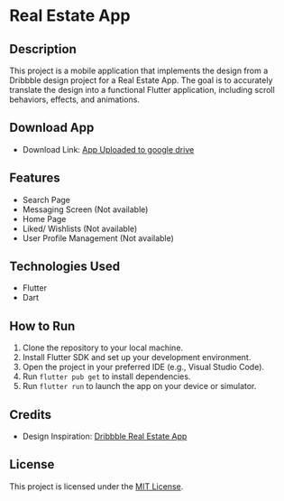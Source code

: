# Real Estate App

## Description

This project is a mobile application that implements the design from a Dribbble design project for a Real Estate App. The goal is to accurately translate the design into a functional Flutter application, including scroll behaviors, effects, and animations.


## Download App

- Download Link: [App Uploaded to google drive]()

## Features

- Search Page
- Messaging Screen (Not available)
- Home Page 
- Liked/ Wishlists (Not available)
- User Profile Management (Not available)

## Technologies Used

- Flutter
- Dart

## How to Run

1. Clone the repository to your local machine.
2. Install Flutter SDK and set up your development environment.
3. Open the project in your preferred IDE (e.g., Visual Studio Code).
4. Run `flutter pub get` to install dependencies.
5. Run `flutter run` to launch the app on your device or simulator.

## Credits

- Design Inspiration: [Dribbble Real Estate App](https://dribbble.com/shots/23780608-Real-Estate-App)

## License

This project is licensed under the [MIT License](https://opensource.org/licenses/MIT).
